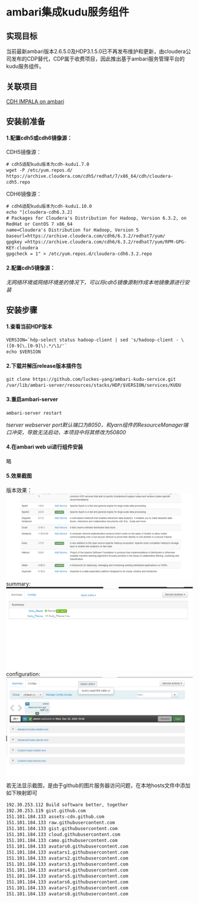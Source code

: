 ambari集成kudu服务组件
====
## 实现目标
当前最新ambari版本2.6.5.0及HDP3.1.5.0已不再发布维护和更新，由cloudera公司发布的CDP替代，CDP属于收费项目，因此推出基于ambari服务管理平台的kudu服务组件。
## 关联项目
[CDH IMPALA on ambari](https://github.com/luckes-yang/ambari-impala-service) <br>
## 安装前准备
#### 1.配置cdh5或cdh6镜像源：
CDH5镜像源：
```shell
# cdh5适配kudu版本为cdh-kudu1.7.0
wget -P /etc/yum.repos.d/ https://archive.cloudera.com/cdh5/redhat/7/x86_64/cdh/cloudera-cdh5.repo
```
CDH6镜像源：
```shell
# cdh6适配kudu版本为cdh-kudu1.10.0
echo "[cloudera-cdh6.3.2]
# Packages for Cloudera's Distribution for Hadoop, Version 6.3.2, on RedHat or CentOS 7 x86_64
name=Cloudera's Distribution for Hadoop, Version 5
baseurl=https://archive.cloudera.com/cdh6/6.3.2/redhat7/yum/
gpgkey =https://archive.cloudera.com/cdh6/6.3.2/redhat7/yum/RPM-GPG-KEY-cloudera    
gpgcheck = 1" > /etc/yum.repos.d/cloudera-cdh6.3.2.repo
```
#### 2.配置cdh5镜像源：

*无网络环境或网络环境差的情况下，可以将cdh5镜像源制作成本地镜像源进行安装*
## 安装步骤
#### 1.查看当前HDP版本
```shell
VERSION=`hdp-select status hadoop-client | sed 's/hadoop-client - \([0-9]\.[0-9]\).*/\1/'`
echo $VERSION
```
#### 2.下载并解压release版本插件包
```shell
git clone https://github.com/luckes-yang/ambari-kudu-service.git /var/lib/ambari-server/resources/stacks/HDP/$VERSION/services/KUDU
```
#### 3.重启ambari-server
```shell
ambari-server restart
```
*tserver webserver port默认端口为8050，和yarn组件的ResourceManager端口冲突，导致无法启动，本项目中将其修改为50800*
#### 4.在ambari web ui进行组件安装
略
#### 5.效果截图
版本效果：<br>
![版本](images/version.png)
summary:
![summary](images/总览.png)
configuration:
![configuration](images/配置及快速链接.png)

若无法显示截图，是由于github的图片服务器访问问题，在本地hosts文件中添加如下映射即可
```shell
192.30.253.112 Build software better, together
192.30.253.119 gist.github.com
151.101.184.133 assets-cdn.github.com
151.101.184.133 raw.githubusercontent.com
151.101.184.133 gist.githubusercontent.com
151.101.184.133 cloud.githubusercontent.com
151.101.184.133 camo.githubusercontent.com
151.101.184.133 avatars0.githubusercontent.com
151.101.184.133 avatars1.githubusercontent.com
151.101.184.133 avatars2.githubusercontent.com
151.101.184.133 avatars3.githubusercontent.com
151.101.184.133 avatars4.githubusercontent.com
151.101.184.133 avatars5.githubusercontent.com
151.101.184.133 avatars6.githubusercontent.com
151.101.184.133 avatars7.githubusercontent.com
151.101.184.133 avatars8.githubusercontent.com
```
